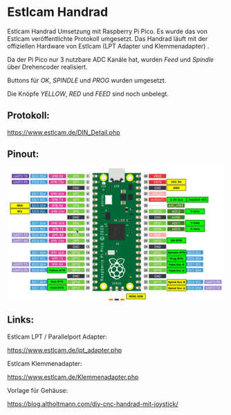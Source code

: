 # Estlcam Handrad

Estlcam Handrad Umsetzung mit Raspberry Pi Pico. Es wurde das von Estlcam veröffentlichte Protokoll umgesetzt. Das Handrad läuft mit der offiziellen Hardware von Estlcam (LPT Adapter und Klemmenadapter) .

Da der Pi Pico nur 3 nutzbare ADC Kanäle hat, wurden *Feed* und *Spindle* über Drehencoder realisiert.

Buttons für *OK*, *SPINDLE* und *PROG* wurden umgesetzt.

Die Knöpfe *YELLOW*, *RED* und *FEED* sind noch unbelegt.


## Protokoll:

https://www.estlcam.de/DIN_Detail.php


## Pinout:

![Pinout](doc/pi_pico_pinout.png)


## Links:

Estlcam LPT / Parallelport Adapter:

https://www.estlcam.de/lpt_adapter.php

Estlcam Klemmenadapter:

https://www.estlcam.de/Klemmenadapter.php
 

Vorlage für Gehäuse:

https://blog.altholtmann.com/diy-cnc-handrad-mit-joystick/
